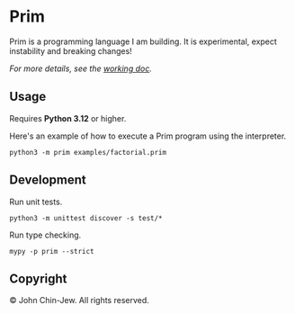 # Prim

Prim is a programming language I am building. It is experimental, expect instability and breaking changes!

*For more details, see the [working doc](https://docs.google.com/document/d/1iJsffAytYFPaUuvtak5jFNhN2Ew4YV_O9aWLTrtU4vw/edit?usp=sharing).*

## Usage

Requires **Python 3.12** or higher.

Here's an example of how to execute a Prim program using the interpreter.

```
python3 -m prim examples/factorial.prim
```

## Development

Run unit tests.

```
python3 -m unittest discover -s test/*
```

Run type checking.

```
mypy -p prim --strict
```

## Copyright

© John Chin-Jew. All rights reserved.
